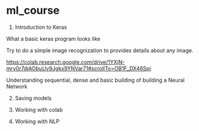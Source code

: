 # ml_course



1. Introduction to Keras
 
  What a basic keras program looks like 
  
  
  Try to do a simple image recognization to provides details about any image.
   
  https://colab.research.google.com/drive/1YXjN-mry0r7djAObuUv9Jgkx9YNVar71#scrollTo=OB1F_DX46Spj
  
   
  Understanding sequential, dense and basic building of building a Neural Network 

2. Saving models 

3. Working with colab

4. Working with NLP 
